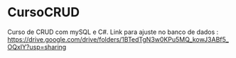 # CursoCRUD
Curso de CRUD com mySQL e C#.
Link para ajuste no banco de dados : https://drive.google.com/drive/folders/1BTedTgN3w0KPu5MQ_kowJ3ABf5_OQxIY?usp=sharing
